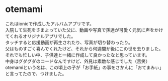 # otemami
これはionicで作成したアルバムアプリです。<br>
入院して生死をさまよっていた父に、動画や写真で孫達が可愛く元気に声をかけてくれるオリジナルアプリでした。<br>
タッチすると応援動画が再生されたり、写真が切り替わったり。<br>
父はものすごく喜んでくれたけど、それから何週間か後にこの世を去りました。<br>
それでも忙しい中、子供達と一緒に作成して良かったなと思っています。<br>
中身はグダグダのコードなんですけど、外見は素敵な感じでした（苦笑）<br>
otemamiという名は、この頃上の子が「お手紙」の事をさかんに「おてまみぃ」と言ってたので、つけました。
